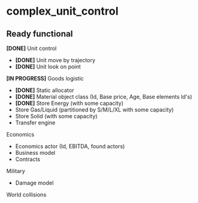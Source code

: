 # complex_unit_control

## Ready functional
**[DONE]** Unit control
* **[DONE]** Unit move by trajectory
* **[DONE]** Unit look on point

**[IN PROGRESS]** Goods logistic
* **[DONE]** Static allocator
* **[DONE]** Material object class (Id, Base price, Age, Base elements Id's)
* **[DONE]** Store Energy (with some capacity)
* Store Gas/Liquid (partitioned by S/M/L/XL with some capacity)
* Store Solid (with some capacity)
* Transfer engine

Economics
* Economics actor (Id, EBITDA, found actors)
* Business model
* Contracts

Military
* Damage model

World collisions